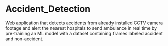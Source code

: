 # Accident_Detection
Web application that detects accidents from already installed CCTV camera footage and alert the nearest hospitals to send ambulance in real time by pre-training an ML model with a dataset containing frames labeled accident and non-accident.
